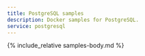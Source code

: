 ```yaml
---
title: PostgreSQL samples
description: Docker samples for PostgreSQL.
service: postgresql
---
```



{% include_relative samples-body.md %}